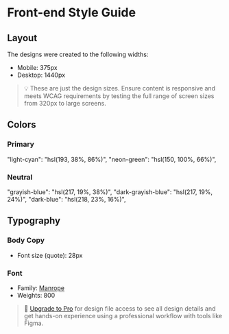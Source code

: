 # Front-end Style Guide

## Layout

The designs were created to the following widths:

- Mobile: 375px
- Desktop: 1440px

> 💡 These are just the design sizes. Ensure content is responsive and meets WCAG requirements by testing the full range of screen sizes from 320px to large screens.

## Colors

### Primary

"light-cyan": "hsl(193, 38%, 86%)",
"neon-green": "hsl(150, 100%, 66%)",

### Neutral

"grayish-blue": "hsl(217, 19%, 38%)",
"dark-grayish-blue": "hsl(217, 19%, 24%)",
"dark-blue": "hsl(218, 23%, 16%)",

## Typography

### Body Copy

- Font size (quote): 28px

### Font

- Family: [Manrope](https://fonts.google.com/specimen/Manrope)
- Weights: 800

> 💎 [Upgrade to Pro](https://www.frontendmentor.io/pro?ref=style-guide) for design file access to see all design details and get hands-on experience using a professional workflow with tools like Figma.
